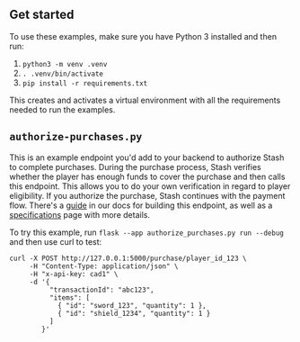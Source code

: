 ## Get started

To use these examples, make sure you have Python 3 installed and then run:

1. `python3 -m venv .venv`
2. `. .venv/bin/activate`
3. `pip install -r requirements.txt`

This creates and activates a virtual environment with all the requirements needed to run the examples.

## `authorize-purchases.py`

This is an example endpoint you'd add to your backend to authorize Stash to complete purchases. During the purchase process, Stash verifies whether the player has enough funds to cover the purchase and then calls this endpoint. This allows you to do your own verification in regard to player eligibility. If you authorize the purchase, Stash continues with the payment flow. There's a [guide](https://docs.stash.gg/docs/create-purchase-authorization-endpoint) in our docs for building this endpoint, as well as a [specifications](https://docs.stash.gg/docs/pay-authorize-purchase-specifications) page with more details.

To try this example, run `flask --app authorize_purchases.py run --debug` and then use curl to test:

```curl
curl -X POST http://127.0.0.1:5000/purchase/player_id_123 \
     -H "Content-Type: application/json" \
     -H "x-api-key: cad1" \
     -d '{
          "transactionId": "abc123",
          "items": [
            { "id": "sword_123", "quantity": 1 },
            { "id": "shield_1234", "quantity": 1 }
          ]
        }'
```